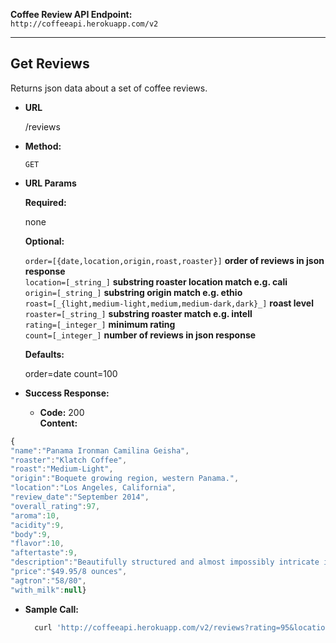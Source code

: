 **Coffee Review API Endpoint:** <br>
`http://coffeeapi.herokuapp.com/v2`

---

**Get Reviews**
----
  Returns json data about a set of coffee reviews.

* **URL**

  /reviews

* **Method:**

  `GET`
  
*  **URL Params**

   **Required:**

   none

   **Optional:**

   `order=[{date,location,origin,roast,roaster}]`    **order of reviews in json response** <br>
   `location=[_string_]`    **substring roaster location match e.g. cali**<br>
   `origin=[_string_]`    **substring origin match e.g. ethio**<br>
   `roast=[_{light,medium-light,medium,medium-dark,dark}_]`    **roast level** <br>
   `roaster=[_string_]`    **substring roaster match e.g. intell**<br>
   `rating=[_integer_]`    **minimum rating**<br>
   `count=[_integer_]`    **number of reviews in json response**<br>

   **Defaults:**

   order=date
   count=100

* **Success Response:**

  * **Code:** 200 <br>
    **Content:** <br>
```javascript
{
"name":"Panama Ironman Camilina Geisha",
"roaster":"Klatch Coffee",
"roast":"Medium-Light",
"origin":"Boquete growing region, western Panama.",
"location":"Los Angeles, California",
"review_date":"September 2014",
"overall_rating":97,
"aroma":10,
"acidity":9,
"body":9,
"flavor":10,
"aftertaste":9,
"description":"Beautifully structured and almost impossibly intricate in flavor and aroma. The fruit sensation is so deep and so complex that one could find almost any note in it: we settled on guava, mango and tangerine. Intensely floral – passion fruit, lilac, lily – with crisp cacao nib and sandalwood complication. Rich, lyric acidity; syrupy but buoyant mouthfeel. The aromatic fireworks quiet a bit but still saturate the finish.",
"price":"$49.95/8 ounces",
"agtron":"58/80",
"with_milk":null}
```

* **Sample Call:**

  ```bash
    curl 'http://coffeeapi.herokuapp.com/v2/reviews?rating=95&location=cali&order=rating&count=15'
  ```
